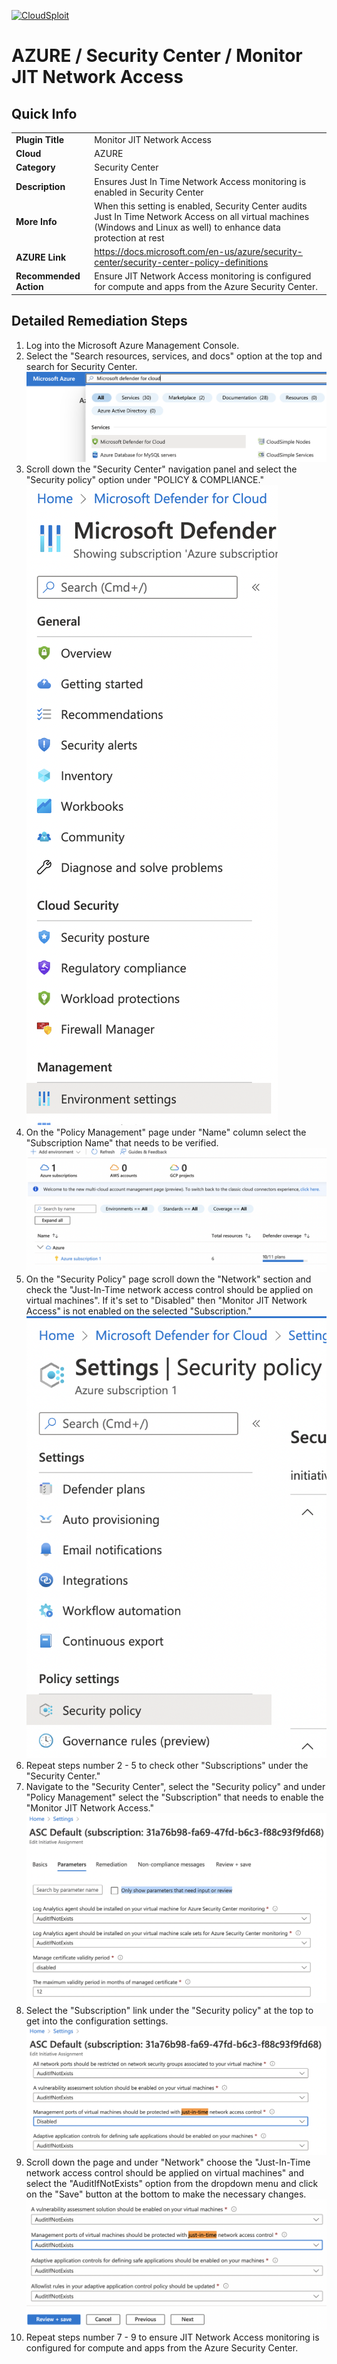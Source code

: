 [![CloudSploit](https://cloudsploit.com/img/logo-new-big-text-100.png "CloudSploit")](https://cloudsploit.com)

# AZURE / Security Center / Monitor JIT Network Access

## Quick Info

| | |
|-|-|
| **Plugin Title** | Monitor JIT Network Access |
| **Cloud** | AZURE |
| **Category** | Security Center |
| **Description** | Ensures Just In Time Network Access monitoring is enabled in Security Center |
| **More Info** | When this setting is enabled, Security Center audits Just In Time Network Access on all virtual machines (Windows and Linux as well) to enhance data protection at rest |
| **AZURE Link** | https://docs.microsoft.com/en-us/azure/security-center/security-center-policy-definitions |
| **Recommended Action** | Ensure JIT Network Access monitoring is configured for compute and apps from the Azure Security Center. |

## Detailed Remediation Steps
1. Log into the Microsoft Azure Management Console.
2. Select the "Search resources, services, and docs" option at the top and search for Security Center. </br> <img src="/resources/azure/securitycenter/monitor-jit-network-access/step2.png"/>
3. Scroll down the "Security Center" navigation panel and select the "Security policy" option under "POLICY & COMPLIANCE."</br> <img src="/resources/azure/securitycenter/monitor-jit-network-access/step3.png"/>
4. On the "Policy Management" page under "Name" column select the "Subscription Name" that needs to be verified.</br> <img src="/resources/azure/securitycenter/monitor-jit-network-access/step4.png"/>
5. On the "Security Policy" page scroll down the "Network" section and check the "Just-In-Time network access control should be applied on virtual machines". If it's set to "Disabled" then "Monitor JIT Network Access" is not enabled on the selected "Subscription."</br> <img src="/resources/azure/securitycenter/monitor-jit-network-access/step5.png"/>
6. Repeat steps number 2 - 5 to check other "Subscriptions" under the "Security Center."</br>
7. Navigate to the "Security Center", select the "Security policy" and under "Policy Management" select the "Subscription" that needs to enable the "Monitor JIT Network Access."</br> <img src="/resources/azure/securitycenter/monitor-jit-network-access/step7.png"/>
8. Select the "Subscription" link under the "Security policy" at the top to get into the configuration settings. </br> <img src="/resources/azure/securitycenter/monitor-jit-network-access/step8.png"/>
9. Scroll down the page and under "Network" choose the "Just-In-Time network access control should be applied on virtual machines" and select the "AuditIfNotExists" option from the dropdown menu and click on the "Save" button at the bottom to make the necessary changes.</br> <img src="/resources/azure/securitycenter/monitor-jit-network-access/step9.png"/>
10. Repeat steps number 7 - 9 to ensure JIT Network Access monitoring is configured for compute and apps from the Azure Security Center.</br>
